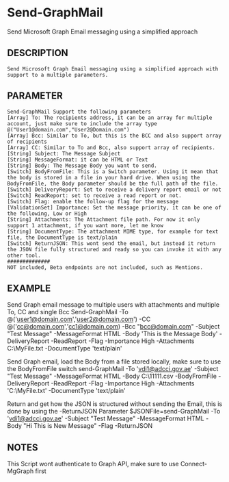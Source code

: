 # Send-GraphMail

Send Microsoft Graph Email messaging using a simplified approach

## DESCRIPTION

    Send Microsoft Graph Email messaging using a simplified approach with support to a multiple parameters.

## PARAMETER

    Send-GraphMail Support the following parameters
    [Array] To: The recipients address, it can be an array for multiple account, just make sure to include the array type @("User1@domain.com","User2@Domain.com")
    [Array] Bcc: Similar to To, but this is the BCC and also support array of recipients
    [Array] CC: Similar to To and Bcc, also support array of recipients.
    [String] Subject: The Message Subject
    [String] MessageFormat: it can be HTML or Text
    [String] Body: The Message Body you want to send.
    [Switch] BodyFromFile: This is a Switch parameter. Using it mean that the body is stored in a file in your hard drive. When using the BodyFromFile, the Body parameter should be the full path of the file.
    [Switch] DeliveryReport: Set to receive a delivery report email or not
    [Switch] ReadReport: set to receive a read report or not.
    [Switch] Flag: enable the follow-up flag for the message
    [ValidationSet] Importance: Set the message priority, it can be one of the following, Low or High
    [String] Attachments: The Attachment file path. For now it only support 1 attachment, if you want more, let me know
    [String] DocumentType: The attachment MIME type, for example for text file, the DocumentType is text/plain
    [Switch] ReturnJSON: This wont send the email, but instead it return the JSON file fully structured and ready so you can invoke it with any other tool.
    ##############
    NOT included, Beta endpoints are not included, such as Mentions.

## EXAMPLE

Send Graph email message to multiple users with attachments and multiple To, CC and single Bcc
Send-GraphMail -To @('user1@domain.com','user2@domain.com') -CC @('cc@domain.com','cc1@domain.com) -Bcc "bcc@domain.com" -Subject "Test Message" -MessageFormat HTML -Body 'This is the Message Body' -DeliveryReport -ReadReport -Flag -Importance High -Attachments C:\MyFile.txt -DocumentType 'text/plain'

Send Graph email, load the Body from a file stored locally, make sure to use the BodyFromFile switch
send-GraphMail -To 'vdi1@adcci.gov.ae' -Subject "Test Message" -MessageFormat HTML -Body C:\11111.csv -BodyFromFile -DeliveryReport -ReadReport -Flag -Importance High -Attachments 'C:\MyFile.txt' -DocumentType 'text/plain'

Return and get how the JSON is structured without sending the Email, this is done by using the -ReturnJSON Parameter
$JSONFile=send-GraphMail -To 'vdi1@adcci.gov.ae' -Subject "Test Message" -MessageFormat HTML -Body "Hi This is New Message" -Flag -ReturnJSON

## NOTES

This Script wont authenticate to Graph API, make sure to use Connect-MgGraph first
